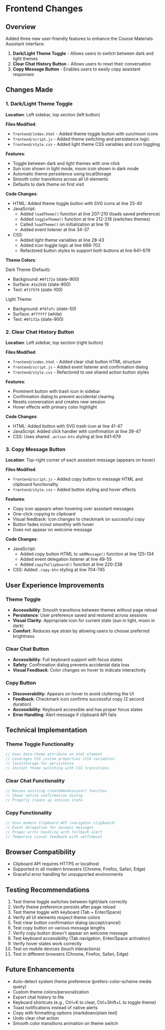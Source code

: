# Frontend Changes

## Overview
Added three new user-friendly features to enhance the Course Materials Assistant interface:
1. **Dark/Light Theme Toggle** - Allows users to switch between dark and light themes
2. **Clear Chat History Button** - Allows users to reset their conversation
3. **Copy Message Button** - Enables users to easily copy assistant responses

## Changes Made

### 1. Dark/Light Theme Toggle

**Location**: Left sidebar, top section (left button)

**Files Modified**:
- `frontend/index.html` - Added theme toggle button with sun/moon icons
- `frontend/script.js` - Added theme switching and persistence logic
- `frontend/style.css` - Added light theme CSS variables and icon toggling

**Features**:
- Toggle between dark and light themes with one click
- Sun icon shown in light mode, moon icon shown in dark mode
- Automatic theme persistence using localStorage
- Smooth color transitions across all UI elements
- Defaults to dark theme on first visit

**Code Changes**:
- HTML: Added theme toggle button with SVG icons at line 25-40
- JavaScript:
  - Added `loadTheme()` function at line 207-210 (loads saved preference)
  - Added `toggleTheme()` function at line 212-218 (switches themes)
  - Called `loadTheme()` on initialization at line 19
  - Added event listener at line 34-37
- CSS:
  - Added light theme variables at line 28-43
  - Added icon toggle logic at line 688-702
  - Refactored button styles to support both buttons at line 641-679

**Theme Colors**:

Dark Theme (Default):
- Background: `#0f172a` (slate-900)
- Surface: `#1e293b` (slate-800)
- Text: `#f1f5f9` (slate-100)

Light Theme:
- Background: `#f8fafc` (slate-50)
- Surface: `#ffffff` (white)
- Text: `#0f172a` (slate-900)

### 2. Clear Chat History Button

**Location**: Left sidebar, top section (right button)

**Files Modified**:
- `frontend/index.html` - Added clear chat button HTML structure
- `frontend/script.js` - Added event listener and confirmation dialog
- `frontend/style.css` - Refactored to use shared action button styles

**Features**:
- Prominent button with trash icon in sidebar
- Confirmation dialog to prevent accidental clearing
- Resets conversation and creates new session
- Hover effects with primary color highlight

**Code Changes**:
- HTML: Added button with SVG trash icon at line 41-47
- JavaScript: Added click handler with confirmation at line 39-47
- CSS: Uses shared `.action-btn` styling at line 641-679

### 3. Copy Message Button

**Location**: Top-right corner of each assistant message (appears on hover)

**Files Modified**:
- `frontend/script.js` - Added copy button to message HTML and clipboard functionality
- `frontend/style.css` - Added button styling and hover effects

**Features**:
- Copy icon appears when hovering over assistant messages
- One-click copying to clipboard
- Visual feedback: icon changes to checkmark on successful copy
- Button fades in/out smoothly with hover
- Does not appear on welcome message

**Code Changes**:
- JavaScript:
  - Added copy button HTML to `addMessage()` function at line 125-134
  - Added event delegation listener at line 49-55
  - Added `copyToClipboard()` function at line 220-238
- CSS: Added `.copy-btn` styling at line 704-745

## User Experience Improvements

### Theme Toggle
- **Accessibility**: Smooth transitions between themes without page reload
- **Persistence**: User preference saved and restored across sessions
- **Visual Clarity**: Appropriate icon for current state (sun in light, moon in dark)
- **Comfort**: Reduces eye strain by allowing users to choose preferred brightness

### Clear Chat Button
- **Accessibility**: Full keyboard support with focus states
- **Safety**: Confirmation dialog prevents accidental data loss
- **Visual Feedback**: Color changes on hover to indicate interactivity

### Copy Button
- **Discoverability**: Appears on hover to avoid cluttering the UI
- **Feedback**: Checkmark icon confirms successful copy (2 second duration)
- **Accessibility**: Keyboard accessible and has proper focus states
- **Error Handling**: Alert message if clipboard API fails

## Technical Implementation

### Theme Toggle Functionality
```javascript
// Uses data-theme attribute on html element
// Leverages CSS custom properties (CSS variables)
// localStorage for persistence
// Instant theme switching with CSS transitions
```

### Clear Chat Functionality
```javascript
// Reuses existing createNewSession() function
// Shows native confirmation dialog
// Properly cleans up session state
```

### Copy Functionality
```javascript
// Uses modern Clipboard API (navigator.clipboard)
// Event delegation for dynamic messages
// Proper error handling with fallback alert
// Temporary visual feedback with setTimeout
```

## Browser Compatibility
- Clipboard API requires HTTPS or localhost
- Supported in all modern browsers (Chrome, Firefox, Safari, Edge)
- Graceful error handling for unsupported environments

## Testing Recommendations
1. Test theme toggle switches between light/dark correctly
2. Verify theme preference persists after page reload
3. Test theme toggle with keyboard (Tab + Enter/Space)
4. Verify all UI elements respect theme colors
5. Test clear button confirmation dialog (accept/cancel)
6. Test copy button on various message lengths
7. Verify copy button doesn't appear on welcome message
8. Test keyboard accessibility (Tab navigation, Enter/Space activation)
9. Verify hover states work correctly
10. Test on mobile devices (touch interactions)
11. Test in different browsers (Chrome, Firefox, Safari, Edge)

## Future Enhancements
- Auto-detect system theme preference (prefers-color-scheme media query)
- Custom theme colors/personalization
- Export chat history to file
- Keyboard shortcuts (e.g., Ctrl+K to clear, Ctrl+Shift+L to toggle theme)
- Toast notifications instead of native alerts
- Copy with formatting options (markdown/plain text)
- Undo clear chat action
- Smooth color transitions animation on theme switch
